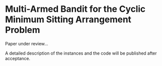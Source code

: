 # Multi-Armed Bandit for the Cyclic Minimum Sitting Arrangement Problem

Paper under review...

A detailed description of the instances and the code will be published after acceptance. 
